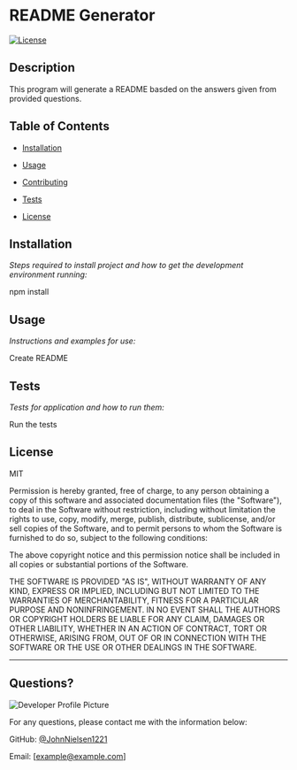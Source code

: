 # README Generator
  [![License](http://img.shields.io/badge/License-MIT-brightgreen.svg)](http://opensource.org/licenses/MIT)
  
  ## Description 
    
  This program will generate a README basded on the answers given from provided questions.
  
  ## Table of Contents
  * [Installation](#installation)
  * [Usage](#usage)
  * [Contributing](#contributing)
  * [Tests](#tests)
  
  * [License](#license)
  
  ## Installation
  
  *Steps required to install project and how to get the development environment running:*
  
  npm install
  
  ## Usage 
  
  *Instructions and examples for use:*
  
  Create README
  
  ## Tests
  
  *Tests for application and how to run them:*
  
  Run the tests
  
  ## License

  MIT
  
  Permission is hereby granted, free of charge, to any person obtaining a copy of this software and associated documentation files (the "Software"), to deal in the Software without restriction, including without limitation the rights to use, copy, modify, merge, publish, distribute, sublicense, and/or sell copies of the Software, and to permit persons to whom the Software is furnished to do so, subject to the following conditions:

The above copyright notice and this permission notice shall be included in all copies or substantial portions of the Software.

THE SOFTWARE IS PROVIDED "AS IS", WITHOUT WARRANTY OF ANY KIND, EXPRESS OR IMPLIED, INCLUDING BUT NOT LIMITED TO THE WARRANTIES OF MERCHANTABILITY, FITNESS FOR A PARTICULAR PURPOSE AND NONINFRINGEMENT. IN NO EVENT SHALL THE AUTHORS OR COPYRIGHT HOLDERS BE LIABLE FOR ANY CLAIM, DAMAGES OR OTHER LIABILITY, WHETHER IN AN ACTION OF CONTRACT, TORT OR OTHERWISE, ARISING FROM, OUT OF OR IN CONNECTION WITH THE SOFTWARE OR THE USE OR OTHER DEALINGS IN THE SOFTWARE.
  
  
  ---
  
  ## Questions?
  
  ![Developer Profile Picture](https://avatars3.githubusercontent.com/u/63129723?v=4) 
  
  For any questions, please contact me with the information below:
 
  GitHub: [@JohnNielsen1221](https://api.github.com/users/JohnNielsen1221)
  
  Email: [example@example.com]
  